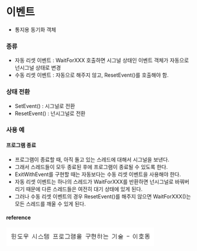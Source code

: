 # 이벤트
* 통지용 동기화 객체

### 종류
* 자동 리셋 이벤트 : WaitForXXX 호출하면 시그널 상태인 이벤트 객체가 자동으로 넌시그널 상태로 변경
* 수동 리셋 이벤트 : 자동으로 해주지 않고, ResetEvent()를 호출해야 함.

### 상태 전환

* SetEvent() : 시그널로 전환
* ResetEvent() : 넌시그널로 전환

### 사용 예

#### 프로그램 종료
* 프로그램이 종료할 때, 아직 돌고 있는 스레드에 대해서 시그널을 보낸다.
* 그래서 스레드들이 모두 종료된 후에 프로그램이 종료될 수 있도록 한다.
* ExitWithEvent를 구현할 때는 자동보다는 수동 리셋 이벤트을 사용해야 한다.
* 자동 리셋 이벤트는 하나의 스레드가 WaitForXXX를 반환하면 넌시그널로 바꿔버리기 때문에 다른 스레드들은 여전히 대기 상태에 있게 된다.
* 그러나 수동 리셋 이벤트의 경우 ResetEvent()를 해주지 않으면 WaitForXXX()는 모든 스레드를 깨울 수 있게 된다.

#### reference
![](../../../images/Windows_System_Technology/6.PNG)
